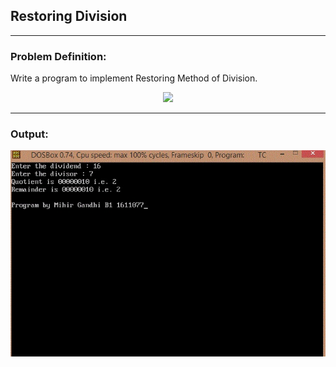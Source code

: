 ## Restoring Division

-----------------------------------------
### Problem Definition:
Write a program to implement Restoring Method of Division.

<p align="center">
    <img src="./example.png">
</p>

------------------------------------------
### Output:

<p align="center">
    <img src="./output.jpg">
</p>
